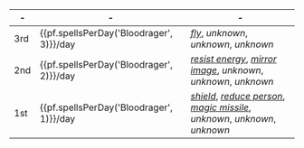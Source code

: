 -|-|-
-|-|-
3rd | {{pf.spellsPerDay('Bloodrager', 3)}}/day | *[fly]*, *unknown*, *unknown*, *unknown*
2nd | {{pf.spellsPerDay('Bloodrager', 2)}}/day | *[resist energy]*, *[mirror image]*, *unknown*, *unknown*, *unknown*
1st | {{pf.spellsPerDay('Bloodrager', 1)}}/day | *[shield]*, *[reduce person]*, *[magic missile]*, *unknown*, *unknown*, *unknown*

[3rd]: #
[fly]: :d20-spell:fly

[2nd]: #
[mirror image]: :d20-spell:mirror-image
[resist energy]: :d20-spell:resist-energy

[1st]: #
[magic missile]: :d20-spell:magic-missile
[reduce person]: :d20-spell:reduce-person
[shield]: :d20-spell:shield